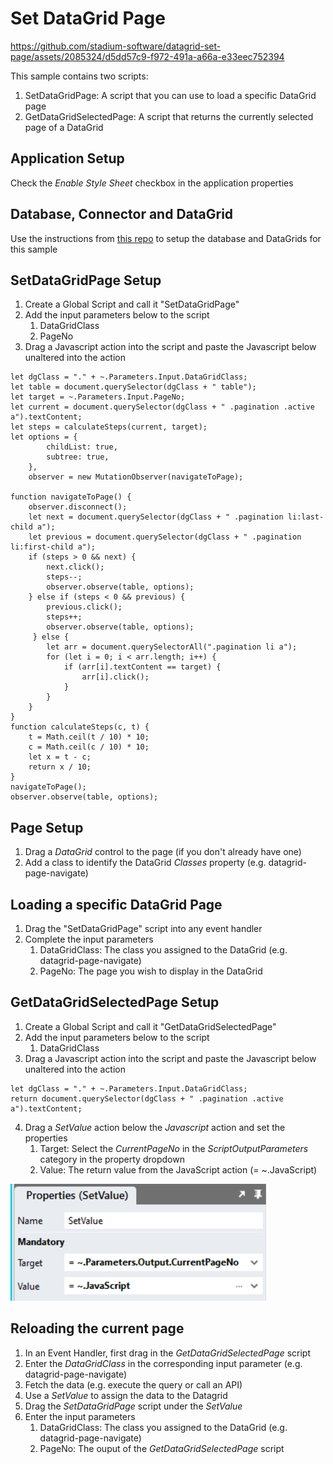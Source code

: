 # Set DataGrid Page

https://github.com/stadium-software/datagrid-set-page/assets/2085324/d5dd57c9-f972-491a-a66a-e33eec752394

This sample contains two scripts: 

1. SetDataGridPage: A script that you can use to load a specific DataGrid page
2. GetDataGridSelectedPage: A script that returns the currently selected page of a DataGrid

## Application Setup
Check the *Enable Style Sheet* checkbox in the application properties

## Database, Connector and DataGrid

Use the instructions from [this repo](https://github.com/stadium-software/samples-database) to setup the database and DataGrids for this sample

## SetDataGridPage Setup

1. Create a Global Script and call it "SetDataGridPage"
2. Add the input parameters below to the script
   1. DataGridClass
   2. PageNo
3. Drag a Javascript action into the script and paste the Javascript below unaltered into the action
```
let dgClass = "." + ~.Parameters.Input.DataGridClass;
let table = document.querySelector(dgClass + " table");
let target = ~.Parameters.Input.PageNo;
let current = document.querySelector(dgClass + " .pagination .active a").textContent;
let steps = calculateSteps(current, target);
let options = {
        childList: true,
        subtree: true,
    },
    observer = new MutationObserver(navigateToPage);

function navigateToPage() {
    observer.disconnect();
    let next = document.querySelector(dgClass + " .pagination li:last-child a");
    let previous = document.querySelector(dgClass + " .pagination li:first-child a");
    if (steps > 0 && next) {
        next.click();
        steps--;
        observer.observe(table, options);
    } else if (steps < 0 && previous) {
        previous.click();
        steps++;
        observer.observe(table, options);
     } else {
        let arr = document.querySelectorAll(".pagination li a");
        for (let i = 0; i < arr.length; i++) {
            if (arr[i].textContent == target) {
                arr[i].click();
            }
        }
    }
}
function calculateSteps(c, t) {
    t = Math.ceil(t / 10) * 10;
    c = Math.ceil(c / 10) * 10;
    let x = t - c;
    return x / 10;
}
navigateToPage();
observer.observe(table, options);
```

## Page Setup

1. Drag a *DataGrid* control to the page (if you don't already have one)
2. Add a class to identify the DataGrid *Classes* property (e.g. datagrid-page-navigate)

## Loading a specific DataGrid Page

1. Drag the "SetDataGridPage" script into any event handler
2. Complete the input parameters
   1. DataGridClass: The class you assigned to the DataGrid (e.g. datagrid-page-navigate)
   2. PageNo: The page you wish to display in the DataGrid

## GetDataGridSelectedPage Setup

1. Create a Global Script and call it "GetDataGridSelectedPage"
2. Add the input parameters below to the script
   1. DataGridClass
3. Drag a Javascript action into the script and paste the Javascript below unaltered into the action
```
let dgClass = "." + ~.Parameters.Input.DataGridClass;
return document.querySelector(dgClass + " .pagination .active a").textContent;
```
4. Drag a *SetValue* action below the *Javascript* action and set the properties
   1. Target: Select the *CurrentPageNo* in the *ScriptOutputParameters* category in the property dropdown
   2. Value: The return value from the JavaScript action (= ~.JavaScript)

![](images/GetDataGridSelectedPageSetValue.png)

## Reloading the current page

1. In an Event Handler, first drag in the *GetDataGridSelectedPage* script
2. Enter the *DataGridClass* in the corresponding input parameter (e.g. datagrid-page-navigate)
3. Fetch the data (e.g. execute the query or call an API)
4. Use a *SetValue* to assign the data to the Datagrid
5. Drag the *SetDataGridPage* script under the *SetValue*
6. Enter the input parameters
   1. DataGridClass: The class you assigned to the DataGrid (e.g. datagrid-page-navigate)
   2. PageNo: The ouput of the *GetDataGridSelectedPage* script
